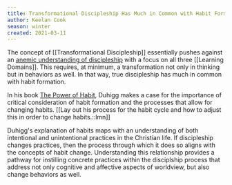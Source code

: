 ```yaml
---
title: Transformational Discipleship Has Much in Common with Habit Formation
author: Keelan Cook
season: winter
created: 2021-03-11
---
```


The concept of [[Transformational Discipleship]] essentially pushes against an [anemic understanding of discipleship](https://keelancook.com/2016/08/05/is-our-understanding-of-discipleship-anemic/) with a focus on all three [[Learning Domains]]. This requires, at minimum, a transformation not only in thinking but in behaviors as well. In that way, true discipleship has much in common with habit formation.

In his book [The Power of Habit](https://amzn.to/2PViZiY), Duhigg makes a case for the importance of critical consideration of habit formation and the processes that allow for changing habits. [[Lay out his process for the habit cycle and how to adjust this in order to change habits.::lmn]]

Duhigg's explanation of habits maps with an understanding of both intentional and unintentional practices in the Christian life. If discipleship changes practices, then the process through which it does so aligns with the concepts of habit change. Understanding this relationship provides a pathway for instilling concrete practices within the disciplship process that address not only cognitive and affective aspects of worldview, but also change behaviors as well. 
